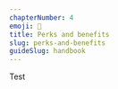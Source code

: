 ```yaml
---
chapterNumber: 4
emoji: 🌸
title: Perks and benefits
slug: perks-and-benefits
guideSlug: handbook
---
```

Test